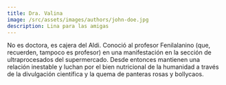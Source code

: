 ```yaml
---
title: Dra. Valina
image: /src/assets/images/authors/john-doe.jpg
description: Lina para las amigas
---
```


No es doctora, es cajera del Aldi. Conoció al profesor Fenilalanino (que, recuerden, tampoco es profesor) en una manifestación en la sección de ultraprocesados del supermercado. Desde entonces mantienen una relación inestable y luchan por el bien nutricional de la humanidad a través de la divulgación científica y la quema de panteras rosas y bollycaos.
